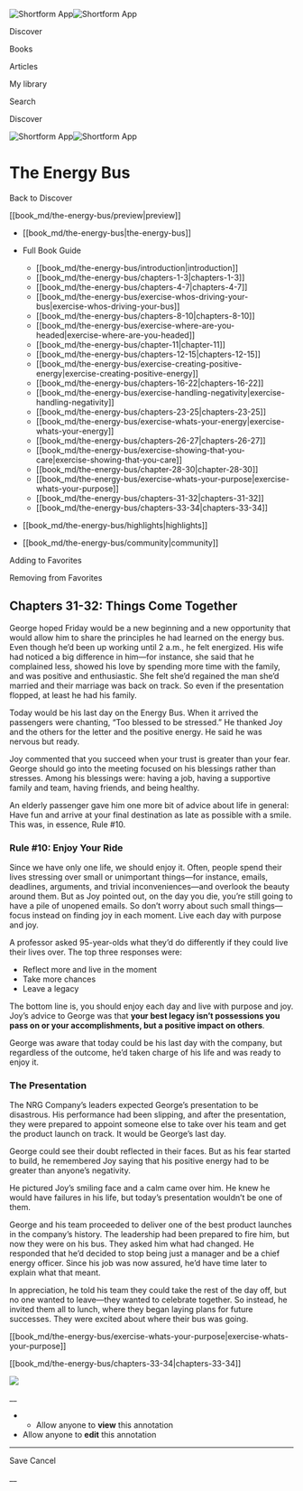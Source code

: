 ![Shortform App](/img/logo.36a2399e.svg)![Shortform App](/img/logo-dark.70c1b072.svg)

Discover

Books

Articles

My library

Search

Discover

![Shortform App](/img/logo.36a2399e.svg)![Shortform App](/img/logo-dark.70c1b072.svg)

# The Energy Bus

Back to Discover

[[book_md/the-energy-bus/preview|preview]]

  * [[book_md/the-energy-bus|the-energy-bus]]
  * Full Book Guide

    * [[book_md/the-energy-bus/introduction|introduction]]
    * [[book_md/the-energy-bus/chapters-1-3|chapters-1-3]]
    * [[book_md/the-energy-bus/chapters-4-7|chapters-4-7]]
    * [[book_md/the-energy-bus/exercise-whos-driving-your-bus|exercise-whos-driving-your-bus]]
    * [[book_md/the-energy-bus/chapters-8-10|chapters-8-10]]
    * [[book_md/the-energy-bus/exercise-where-are-you-headed|exercise-where-are-you-headed]]
    * [[book_md/the-energy-bus/chapter-11|chapter-11]]
    * [[book_md/the-energy-bus/chapters-12-15|chapters-12-15]]
    * [[book_md/the-energy-bus/exercise-creating-positive-energy|exercise-creating-positive-energy]]
    * [[book_md/the-energy-bus/chapters-16-22|chapters-16-22]]
    * [[book_md/the-energy-bus/exercise-handling-negativity|exercise-handling-negativity]]
    * [[book_md/the-energy-bus/chapters-23-25|chapters-23-25]]
    * [[book_md/the-energy-bus/exercise-whats-your-energy|exercise-whats-your-energy]]
    * [[book_md/the-energy-bus/chapters-26-27|chapters-26-27]]
    * [[book_md/the-energy-bus/exercise-showing-that-you-care|exercise-showing-that-you-care]]
    * [[book_md/the-energy-bus/chapter-28-30|chapter-28-30]]
    * [[book_md/the-energy-bus/exercise-whats-your-purpose|exercise-whats-your-purpose]]
    * [[book_md/the-energy-bus/chapters-31-32|chapters-31-32]]
    * [[book_md/the-energy-bus/chapters-33-34|chapters-33-34]]
  * [[book_md/the-energy-bus/highlights|highlights]]
  * [[book_md/the-energy-bus/community|community]]



Adding to Favorites 

Removing from Favorites 

## Chapters 31-32: Things Come Together

George hoped Friday would be a new beginning and a new opportunity that would allow him to share the principles he had learned on the energy bus. Even though he’d been up working until 2 a.m., he felt energized. His wife had noticed a big difference in him—for instance, she said that he complained less, showed his love by spending more time with the family, and was positive and enthusiastic. She felt she’d regained the man she’d married and their marriage was back on track. So even if the presentation flopped, at least he had his family.

Today would be his last day on the Energy Bus. When it arrived the passengers were chanting, “Too blessed to be stressed.” He thanked Joy and the others for the letter and the positive energy. He said he was nervous but ready.

Joy commented that you succeed when your trust is greater than your fear. George should go into the meeting focused on his blessings rather than stresses. Among his blessings were: having a job, having a supportive family and team, having friends, and being healthy.

An elderly passenger gave him one more bit of advice about life in general: Have fun and arrive at your final destination as late as possible with a smile. This was, in essence, Rule #10.

### Rule #10: Enjoy Your Ride

Since we have only one life, we should enjoy it. Often, people spend their lives stressing over small or unimportant things—for instance, emails, deadlines, arguments, and trivial inconveniences—and overlook the beauty around them. But as Joy pointed out, on the day you die, you’re still going to have a pile of unopened emails. So don’t worry about such small things—focus instead on finding joy in each moment. Live each day with purpose and joy.

A professor asked 95-year-olds what they’d do differently if they could live their lives over. The top three responses were:

  * Reflect more and live in the moment
  * Take more chances
  * Leave a legacy



The bottom line is, you should enjoy each day and live with purpose and joy. Joy’s advice to George was that **your best legacy isn’t possessions you pass on or your accomplishments, but a positive impact on others**.

George was aware that today could be his last day with the company, but regardless of the outcome, he’d taken charge of his life and was ready to enjoy it.

### The Presentation

The NRG Company’s leaders expected George’s presentation to be disastrous. His performance had been slipping, and after the presentation, they were prepared to appoint someone else to take over his team and get the product launch on track. It would be George’s last day.

George could see their doubt reflected in their faces. But as his fear started to build, he remembered Joy saying that his positive energy had to be greater than anyone’s negativity.

He pictured Joy’s smiling face and a calm came over him. He knew he would have failures in his life, but today’s presentation wouldn’t be one of them.

George and his team proceeded to deliver one of the best product launches in the company’s history. The leadership had been prepared to fire him, but now they were on his bus. They asked him what had changed. He responded that he’d decided to stop being just a manager and be a chief energy officer. Since his job was now assured, he’d have time later to explain what that meant.

In appreciation, he told his team they could take the rest of the day off, but no one wanted to leave—they wanted to celebrate together. So instead, he invited them all to lunch, where they began laying plans for future successes. They were excited about where their bus was going.

[[book_md/the-energy-bus/exercise-whats-your-purpose|exercise-whats-your-purpose]]

[[book_md/the-energy-bus/chapters-33-34|chapters-33-34]]

![](https://bat.bing.com/action/0?ti=56018282&Ver=2&mid=9fd24d21-8154-464a-b8cb-11d48e4e2e2f&sid=1711133063fa11eebdec89a8b8ae3bbc&vid=171147a063fa11eea7440fcfeb230d96&vids=0&msclkid=N&pi=0&lg=en-US&sw=800&sh=600&sc=24&nwd=1&tl=Shortform%20%7C%20Book&p=https%3A%2F%2Fwww.shortform.com%2Fapp%2Fbook%2Fthe-energy-bus%2Fchapters-31-32&r=&lt=324&evt=pageLoad&sv=1&rn=830859)

__

  *   * Allow anyone to **view** this annotation
  * Allow anyone to **edit** this annotation



* * *

Save Cancel

__



